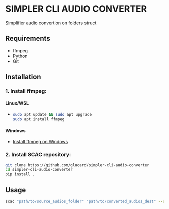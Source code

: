 # SIMPLER CLI AUDIO CONVERTER

Simplifier audio convertion on folders struct

## Requirements

- ffmpeg
- Python
- Git

## Installation


### 1. Install ffmpeg:

#### Linux/WSL
-   ```bash
    sudo apt update && sudo apt upgrade
    sudo apt install ffmpeg

    ```

#### Windows
- <a href="https://phoenixnap.com/kb/ffmpeg-windows">Install ffmpeg on Windows</a>

### 2. Install __SCAC__ repository:
```bash
git clone https://github.com/glucard/simpler-cli-audio-converter
cd simpler-cli-audio-converter
pip install .

```

## Usage

```bash
scac "path/to/source_audios_folder" "path/to/converted_audios_dest" --sf "mp3" --tf "wav"
```
